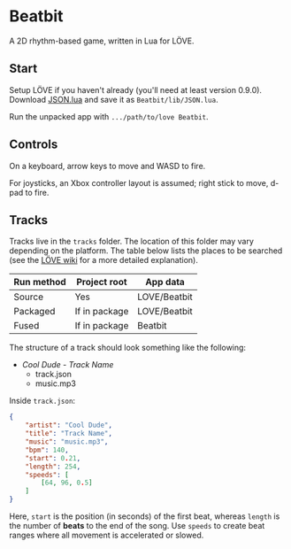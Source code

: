 # Beatbit

A 2D rhythm-based game, written in Lua for LÖVE.

## Start

Setup LÖVE if you haven't already (you'll need at least version 0.9.0).  Download [JSON.lua](http://regex.info/code/JSON.lua) and save it as `Beatbit/lib/JSON.lua`.

Run the unpacked app with `.../path/to/love Beatbit`.

## Controls

On a keyboard, arrow keys to move and WASD to fire.

For joysticks, an Xbox controller layout is assumed; right stick to move, d-pad to fire.

## Tracks

Tracks live in the `tracks` folder.  The location of this folder may vary depending on the platform.  The table below lists the places to be searched (see the [LÖVE wiki](https://love2d.org/wiki/love.filesystem) for a more detailed explanation).

Run method | Project root  | App data
---------- | ------------- | ------------
Source     | Yes           | LOVE/Beatbit
Packaged   | If in package | LOVE/Beatbit
Fused      | If in package | Beatbit

The structure of a track should look something like the following:

* _Cool Dude - Track Name_
  - track.json
  - music.mp3

Inside `track.json`:

```json
{
    "artist": "Cool Dude",
    "title": "Track Name",
    "music": "music.mp3",
    "bpm": 140,
    "start": 0.21,
    "length": 254,
    "speeds": [
        [64, 96, 0.5]
    ]
}
```

Here, `start` is the position (in seconds) of the first beat, whereas `length` is the number of **beats** to the end of the song.  Use `speeds` to create beat ranges where all movement is accelerated or slowed.
